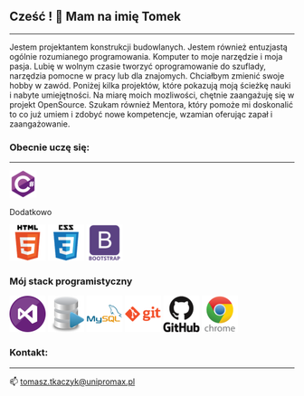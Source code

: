 ## Cześć ! 👋 Mam na imię Tomek
---

Jestem projektantem konstrukcji budowlanych. Jestem również entuzjastą ogólnie rozumianego programowania. Komputer to moje narzędzie i moja pasja.
Lubię w wolnym czasie tworzyć oprogramowanie do szuflady, narzędzia pomocne w pracy lub dla znajomych. Chciałbym zmienić swoje hobby w zawód.
Poniżej kilka projektów, które pokazują moją ścieżkę nauki i nabyte umiejętności. Na miarę moich mozliwości, chętnie zaangażuję się w projekt OpenSource.
Szukam również Mentora, który pomoże mi doskonalić to co już umiem i zdobyć nowe kompetencje,  wzamian oferując zapał i zaangażowanie.

### Obecnie uczę się:
---
![](csharp_original_logo_icon_146578.png)

Dodatkowo

![](html_original_wordmark_logo_icon_146478.png)
![](css_original_wordmark_logo_icon_146576.png)
![](bootstrap_plain_wordmark_logo_icon_146620.png)


### Mój stack programistyczny
![](Visual_Studio_icon-icons.com_56597.png)
![](sql_racer_gamedatabase_sql_1526.png)
![](mysql_original_wordmark_logo_icon_146417.png)
![](git_plain_wordmark_logo_icon_146508.png)
![](github_original_wordmark_logo_icon_146506.png)
![](chrome_original_wordmark_logo_icon_146601.png)

### Kontakt:
---
📫 tomasz.tkaczyk@unipromax.pl

